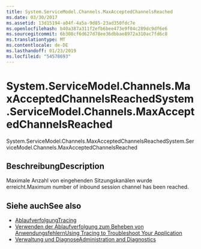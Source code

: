 ```yaml
---
title: System.ServiceModel.Channels.MaxAcceptedChannelsReached
ms.date: 03/30/2017
ms.assetid: 13d15194-a04f-4a5a-9d85-23ad350fdc7e
ms.openlocfilehash: b40a387a311f2efb6bee473e9f04c289dc9df6e6
ms.sourcegitcommit: 6b308cf6d627d78ee36dbbae8972a310ac7fd6c8
ms.translationtype: MT
ms.contentlocale: de-DE
ms.lasthandoff: 01/23/2019
ms.locfileid: "54578693"
---
```

# <a name="systemservicemodelchannelsmaxacceptedchannelsreached"></a><span data-ttu-id="ca3d2-102">System.ServiceModel.Channels.MaxAcceptedChannelsReached</span><span class="sxs-lookup"><span data-stu-id="ca3d2-102">System.ServiceModel.Channels.MaxAcceptedChannelsReached</span></span>
<span data-ttu-id="ca3d2-103">System.ServiceModel.Channels.MaxAcceptedChannelsReached</span><span class="sxs-lookup"><span data-stu-id="ca3d2-103">System.ServiceModel.Channels.MaxAcceptedChannelsReached</span></span>  
  
## <a name="description"></a><span data-ttu-id="ca3d2-104">Beschreibung</span><span class="sxs-lookup"><span data-stu-id="ca3d2-104">Description</span></span>  
 <span data-ttu-id="ca3d2-105">Maximale Anzahl von eingehenden Sitzungskanälen wurde erreicht.</span><span class="sxs-lookup"><span data-stu-id="ca3d2-105">Maximum number of inbound session channel has been reached.</span></span>  
  
## <a name="see-also"></a><span data-ttu-id="ca3d2-106">Siehe auch</span><span class="sxs-lookup"><span data-stu-id="ca3d2-106">See also</span></span>
- [<span data-ttu-id="ca3d2-107">Ablaufverfolgung</span><span class="sxs-lookup"><span data-stu-id="ca3d2-107">Tracing</span></span>](../../../../../docs/framework/wcf/diagnostics/tracing/index.md)
- [<span data-ttu-id="ca3d2-108">Verwenden der Ablaufverfolgung zum Beheben von Anwendungsfehlern</span><span class="sxs-lookup"><span data-stu-id="ca3d2-108">Using Tracing to Troubleshoot Your Application</span></span>](../../../../../docs/framework/wcf/diagnostics/tracing/using-tracing-to-troubleshoot-your-application.md)
- [<span data-ttu-id="ca3d2-109">Verwaltung und Diagnose</span><span class="sxs-lookup"><span data-stu-id="ca3d2-109">Administration and Diagnostics</span></span>](../../../../../docs/framework/wcf/diagnostics/index.md)

